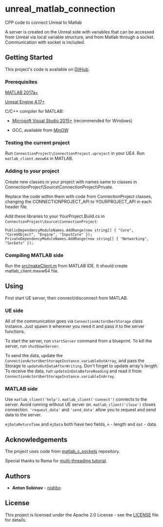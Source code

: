 # unreal_matlab_connection
CPP code to connect Unreal to Matlab

A server is created on the Unreal side with variables that can be accessed from Unreal via local variable structure, and from Matlab through a socket. Communication with socket is included.

## Getting Started

This project's code is available on [GitHub](https://github.com/nishbo/unreal_matlab_connection).

### Prerequisites

[MATLAB 2017a+](https://www.mathworks.com/products/matlab.html)

[Unreal Engine 4.17+](https://www.unrealengine.com/)

C/C++ compiler for MATLAB:

* [Microsoft Visual Studio 2015+](https://www.visualstudio.com/downloads/) (recommended for Windows)

* GCC, available from [MinGW](http://www.mingw.org/)

### Testing the current project

Run `ConnectionProject\ConnectionProject.uproject` in your UE4. Run `matlab_client.mexw64` in MATLAB.

### Adding to your project

Create new classes in your project with names same to classes in ConnectionProject\Source\ConnectionProject\Private\.

Replace the code within them with code from ConnectionProject classes, changing the CONNECTIONPROJECT_API to YOURPROJECT_API in each header file.

Add these libraries to your YourProject.Build.cs in `ConnectionProject\Source\ConnectionProject`:

```
PublicDependencyModuleNames.AddRange(new string[] { "Core", "CoreUObject", "Engine", "InputCore" });
PrivateDependencyModuleNames.AddRange(new string[] { "Networking", "Sockets" });
```

### Compiling MATLAB side

Run the [src/makeClient.m](src/makeClient.m) from MATLAB IDE. It should create matlab_client.mexw64 file.

## Using

First start UE server, then connect/disconnect from MATLAB.

### UE side

All of the communication goes via `ConnectionActorUberStorage` class instance. Just spawn it wherever you need it and pass it to the server functions.

To start the server, run `startServer` command from a blueprint. To kill the server, run `shutDownServer`.

To send the data, update the `ConnectionActorUberStorageInstance.variableOutArray`, and pass the Storage to `updateOutDataAfterWriting`. Don't forget to update array's length. To receive the data, run `updateInDataBeforeReading` and read it from `ConnectionActorUberStorageInstance.variableInArray`.

### MATLAB side

Use `matlab_client('help')`. `matlab_client('connect')` connects to the server. Avoid running without UE server on. `matlab_client('close')` closes connection. `'request_data'`  and `'send_data'` allow you to request and send data to the server.

`mjDataReturnTime` and `mjData` both have two fields, `n` - length and `dat` - data.

## Acknowledgements

The project uses code from [matlab_c_sockets](https://github.com/nishbo/matlab_c_sockets) repository.

Special thanks to Rama for [multi-threading tutorial](https://wiki.unrealengine.com/Multi-Threading:_How_to_Create_Threads_in_UE4).

## Authors

* **Anton Sobinov** - [nishbo](https://github.org/nishbo)

## License

This project is licensed under the Apache 2.0 License - see the [LICENSE](LICENSE) file for details.
